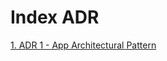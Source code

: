 # Index ADR
[1. ADR 1 - App Architectural Pattern](https://github.com/mzkyann/ALP-Canteen/new/main/docs/architecture)
